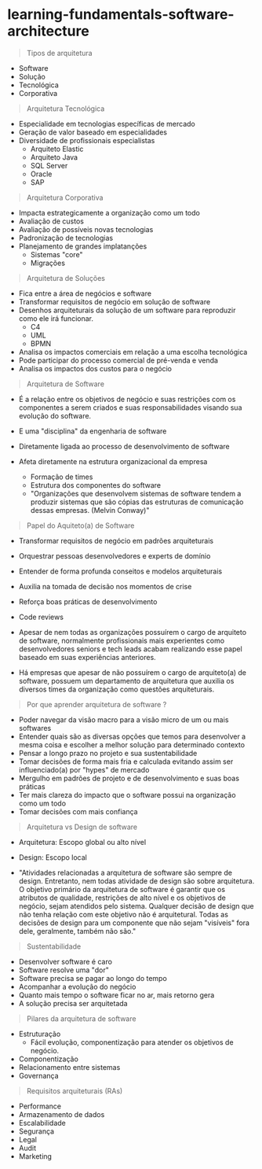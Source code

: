 # learning-fundamentals-software-architecture

> Tipos de arquitetura

- Software
- Solução
- Tecnológica
- Corporativa

> Arquitetura Tecnológica

- Especialidade em tecnologias específicas de mercado
- Geração de valor baseado em especialidades
- Diversidade de profissionais especialistas
    - Arquiteto Elastic
    - Arquiteto Java
    - SQL Server
    - Oracle
    - SAP


> Arquitetura Corporativa

- Impacta estrategicamente a organização como um todo
- Avaliação de custos
- Avaliação de possíveis novas tecnologias
- Padronização de tecnologias 
- Planejamento de grandes implatanções
    - Sistemas "core"
    - Migrações


> Arquitetura de Soluções

- Fica entre a área de negócios e software
- Transformar requisitos de negócio em solução de software
- Desenhos arquiteturais da solução de um software para reproduzir como ele irá funcionar.
    - C4
    - UML
    - BPMN
- Analisa os impactos comerciais em relação a uma escolha tecnológica 
- Pode participar do processo comercial de pré-venda e venda
- Analisa os impactos dos custos para o negócio


> Arquitetura de Software

- É a relação entre os objetivos de negócio e suas restrições com os componentes
a serem criados e suas responsabilidades visando sua evolução do software.

- E uma "disciplina" da engenharia de software
- Diretamente ligada ao processo de desenvolvimento de software
- Afeta diretamente na estrutura organizacional da empresa
    - Formação de times
    - Estrutura dos componentes do software
    - "Organizações que desenvolvem sistemas de software tendem a produzir sistemas que são cópias das estruturas de comunicação dessas empresas. (Melvin Conway)"


> Papel do Aquiteto(a) de Software

- Transformar requisitos de negócio em padrões arquiteturais
- Orquestrar pessoas desenvolvedores e experts de domínio
- Entender de forma profunda conseitos e modelos arquiteturais
- Auxilia na tomada de decisão nos momentos de crise 
- Reforça boas práticas de desenvolvimento 
- Code reviews

- Apesar de nem todas as organizações possuírem o cargo de arquiteto de software,
normalmente profissionais mais experientes como desenvolvedores seniors e tech leads acabam realizando esse papel 
baseado em suas experiências anteriores.

- Há empresas que apesar de não possuírem o cargo de arquiteto(a) de software, possuem um departamento de arquitetura que auxilia os diversos times da organização como questões arquiteturais.

> Por que aprender arquitetura de software ?

- Poder navegar da visão macro para a visão micro de um ou mais softwares 
- Entender quais são as diversas opções que temos para desenvolver a mesma coisa e escolher a melhor solução para determinado contexto 
- Pensar a longo prazo no projeto e sua sustentabilidade 
- Tomar decisões de forma mais fria e calculada evitando assim ser influenciado(a) por "hypes" de mercado 
- Mergulho em padrões de projeto e de desenvolvimento e suas boas práticas 
- Ter mais clareza do impacto que o software possui na organização como um todo 
- Tomar decisões com mais confiança


> Arquitetura vs Design de software

- Arquitetura: Escopo global ou alto nível 
- Design: Escopo local

- "Atividades relacionadas a arquitetura de software são sempre de design. Entretanto, nem todas atividade de design são sobre arquitetura. O objetivo primário da arquitetura de 
software é garantir que os atributos de qualidade, restrições de alto nível e os objetivos de negócio, sejam atendidos pelo sistema. Qualquer decisão de design que não tenha relação com este objetivo não é arquitetural. Todas as decisões de design para um componente que não sejam "visíveis" fora dele, geralmente, também não são."


> Sustentabilidade 

- Desenvolver software é caro
- Software resolve uma "dor"
- Software precisa se pagar ao longo do tempo 
- Acompanhar a evolução do negócio 
- Quanto mais tempo o software ficar no ar, mais retorno gera 
- A solução precisa ser arquitetada

> Pilares da arquitetura de software

- Estruturação
    - Fácil evolução, componentização para atender os objetivos de negócio.
- Componentização
- Relacionamento entre sistemas
- Governança

> Requisitos arquiteturais (RAs)

- Performance
- Armazenamento de dados
- Escalabilidade
- Segurança
- Legal
- Audit
- Marketing